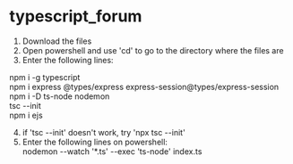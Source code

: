 # typescript_forum
1. Download the files 
2. Open powershell and use 'cd' to go to the directory where the files are 
3. Enter the following lines: <br>

npm i -g typescript <br>
npm i express @types/express express-session@types/express-session <br>
npm i -D ts-node nodemon <br>
tsc --init <br>
npm i ejs <br>

4. if 'tsc --init' doesn't work, try 'npx tsc --init' 
5. Enter the following lines on powershell: <br>
nodemon --watch '*.ts' --exec 'ts-node' index.ts
